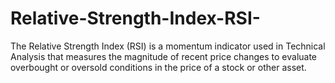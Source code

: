 # Relative-Strength-Index-RSI-
The Relative Strength Index (RSI) is a momentum indicator used in Technical Analysis that measures the magnitude of recent price changes to evaluate overbought or oversold conditions in the price of a stock or other asset. 
